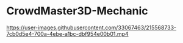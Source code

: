# CrowdMaster3D-Mechanic

https://user-images.githubusercontent.com/33067463/215568733-7cb0d5e4-700a-4ebe-a1bc-dbf954e00b01.mp4

